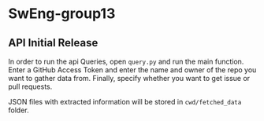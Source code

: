 # SwEng-group13

## API Initial Release

In order to run the api Queries, open `query.py` and run the main function.
Enter a GitHub Access Token and enter the name and owner of the repo you want to gather data from.
Finally, specify whether you want to get issue or pull requests.

JSON files with extracted information will be stored in `cwd/fetched_data` folder.
